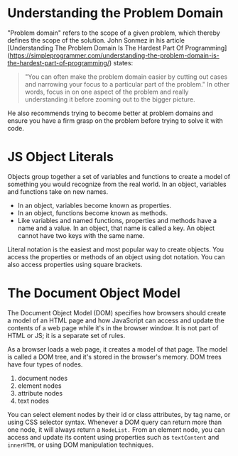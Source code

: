 # Understanding the Problem Domain
"Problem domain" refers to the scope of a given problem, which thereby defines the scope of the solution. John Sonmez in his article [Understanding The Problem Domain Is The Hardest Part Of Programming] (https://simpleprogrammer.com/understanding-the-problem-domain-is-the-hardest-part-of-programming/) states:
> "You can often make the problem domain easier by cutting out cases and narrowing your focus to a particular part of the problem."
In other words, focus in on one aspect of the problem and really understanding it before zooming out to the bigger picture. 

He also recommends trying to become better at problem domains and ensure you have a firm grasp on the problem before trying to solve it with code. 

# JS Object Literals
Objects group together a set of variables and functions to create a model of something you would recognize from the real world. In an object, variables and functions take on new names. 
- In an object, variables become known as properties.
- In an object, functions become known as methods. 
- Like variables and named functions, properties and methods have a name and a value. In an object, that name is called a key. An object cannot have two keys with the same name. 

Literal notation is the easiest and most popular way to create objects. 
You access the properties or methods of an object using dot notation. You can also access properties using square brackets. 


# The Document Object Model
The Document Object Model (DOM) specifies how browsers should create a model of an HTML page and how JavaScript can access and update the contents of a web page while it's in the browser window. It is not part of HTML or JS; it is a separate set of rules. 

As a browser loads a web page, it creates a model of that page. The model is called a DOM tree, and it's stored in the browser's memory. DOM trees have four types of nodes.
1. document nodes
1. element nodes
1. attribute nodes
1. text nodes

You can select element nodes by their id or class attributes, by tag name, or using CSS selector syntax. Whenever a DOM query can return more than one node, it will always return a `NodeList.` From an element node, you can access and update its content using properties such as `textContent` and `innerHTML` or using DOM manipulation techniques. 

